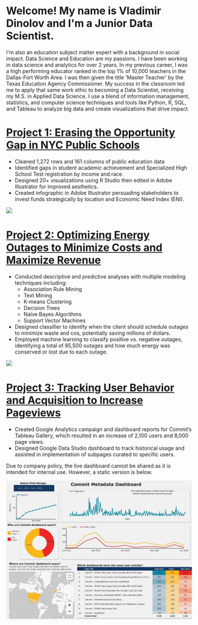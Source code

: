 # Welcome! My name is Vladimir Dinolov and I'm a Junior Data Scientist.
I'm also an education subject matter expert with a background in social impact. Data Science and Education are my passions. I have been working in data science and analytics for over 2 years. In my previous career, I was a high performing educator ranked in the top 1% of 10,000 teachers in the Dallas-Fort Worth Area. I was then given the title 'Master Teacher' by the Texas Education Agency Commissioner. My success in the classroom led me to apply that same work ethic to becoming a Data Scientist, receiving my M.S. in Applied Data Science. I use a blend of information management, statistics, and computer science techniques and tools like Python, R, SQL, and Tableau to analyze big data and create visualizations that drive impact.

# [Project 1: Erasing the Opportunity Gap in NYC Public Schools](https://github.com/vladimir-dinolov/NYDOE.git)
* Cleaned 1,272 rows and 161 columns of public education data
* Identified gaps in student academic achievement and Specialized High School Test registration by income and race.
* Designed 20+ visualizations using R Studio then edited in Adobe Illustrator for improved aesthetics.
* Created infographic in Adobe Illustrator persuading stakeholders to invest funds strategically by location and Economic Need Index (ENI). 

![](https://github.com/vladimir-dinolov/Portfolio/blob/main/images/Infographic.PNG)


# [Project 2: Optimizing Energy Outages to Minimize Costs and Maximize Revenue](https://github.com/vladimir-dinolov/Hydro.git)
* Conducted descriptive and predictive analyses with multiple modeling techniques including:
  * Association Rule Mining
  * Text Mining
  * K-means Clustering
  * Decision Trees
  * Naïve Bayes Algorithms
  * Support Vector Machines  
* Designed classifier to identify when the client should schedule outages to minimize waste and cos, potentially saving millions of dollars.  
* Employed machine learning to classify positive vs. negative outages, identifying a total of 85,500 outages and how much energy was conserved or lost due to each outage. 

![](https://github.com/vladimir-dinolov/Portfolio/blob/main/images/K-means%20Clusters.PNG?raw=true)

# [Project 3: Tracking User Behavior and Acquisition to Increase Pageviews](https://github.com/vladimir-dinolov/Google-Analytics.git)
* Created Google Analytics campaign and dashboard reports for Commit’s Tableau Gallery, which resulted in an increase of 2,100 users and 8,000 page views.
* Designed Google Data Studio dashboard to track historical usage and assisted in implementation of subpages curated to specific users. 


Due to company policy, the live dashboard cannot be shared as it is intended for internal use. However, a static version is below. 

![](https://github.com/vladimir-dinolov/Data-Science-Portfolio/blob/main/images/Commit%20Meta%20Dashboard%20V4.jpg?raw=true)

